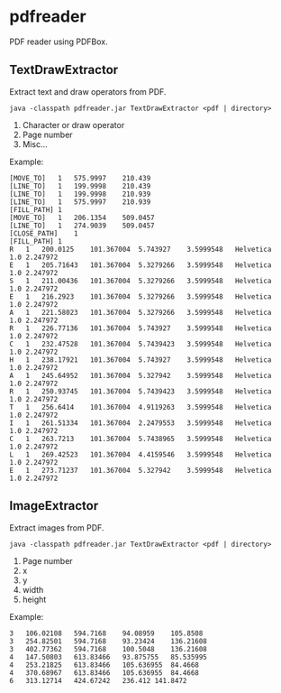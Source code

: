 # pdfreader
PDF reader using PDFBox.

## TextDrawExtractor
Extract text and draw operators from PDF.
```
java -classpath pdfreader.jar TextDrawExtractor <pdf | directory>
```

1. Character or draw operator
1. Page number
1. Misc...

Example:
```
[MOVE_TO]	1   575.9997	210.439
[LINE_TO]	1   199.9998	210.439
[LINE_TO]	1   199.9998	210.939
[LINE_TO]	1   575.9997	210.939
[FILL_PATH] 1
[MOVE_TO]	1   206.1354	509.0457
[LINE_TO]	1   274.9039	509.0457
[CLOSE_PATH]    1
[FILL_PATH] 1
R	1   200.0125	101.367004	5.743927	3.5999548	Helvetica	1.0	2.247972
E	1   205.71643	101.367004	5.3279266	3.5999548	Helvetica	1.0	2.247972
S	1   211.00436	101.367004	5.3279266	3.5999548	Helvetica	1.0	2.247972
E	1   216.2923	101.367004	5.3279266	3.5999548	Helvetica	1.0	2.247972
A	1   221.58023	101.367004	5.3279266	3.5999548	Helvetica	1.0	2.247972
R	1   226.77136	101.367004	5.743927	3.5999548	Helvetica	1.0	2.247972
C	1   232.47528	101.367004	5.7439423	3.5999548	Helvetica	1.0	2.247972
H	1   238.17921	101.367004	5.743927	3.5999548	Helvetica	1.0	2.247972
A	1   245.64952	101.367004	5.327942	3.5999548	Helvetica	1.0	2.247972
R	1   250.93745	101.367004	5.7439423	3.5999548	Helvetica	1.0	2.247972
T	1   256.6414	101.367004	4.9119263	3.5999548	Helvetica	1.0	2.247972
I	1   261.51334	101.367004	2.2479553	3.5999548	Helvetica	1.0	2.247972
C	1   263.7213	101.367004	5.7438965	3.5999548	Helvetica	1.0	2.247972
L	1   269.42523	101.367004	4.4159546	3.5999548	Helvetica	1.0	2.247972
E	1   273.71237	101.367004	5.327942	3.5999548	Helvetica	1.0	2.247972
```

## ImageExtractor
Extract images from PDF.
```
java -classpath pdfreader.jar TextDrawExtractor <pdf | directory>
```

1. Page number
1. x
1. y
1. width
1. height

Example:
```
3	106.02108	594.7168	94.08959	105.8508
3	254.82501	594.7168	93.23424	136.21608
3	402.77362	594.7168	100.5048	136.21608
4	147.50803	613.83466	93.875755	85.535995
4	253.21825	613.83466	105.636955	84.4668
4	370.68967	613.83466	105.636955	84.4668
6	313.12714	424.67242	236.412	141.8472
```

